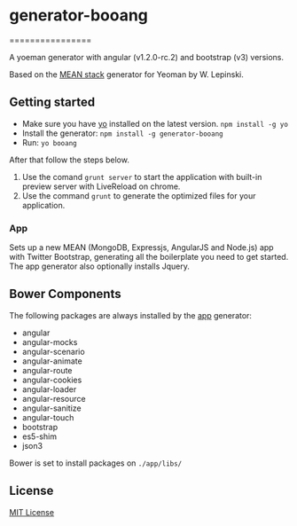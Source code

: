 # generator-booang
================

A yoeman generator with angular (v1.2.0-rc.2) and bootstrap (v3) versions.

Based on the [MEAN stack](https://github.com/wlepinski/generator-meanstack) generator for Yeoman by W. Lepinski.

## Getting started
- Make sure you have [yo](https://github.com/yeoman/yo) installed on the latest version.
    `npm install -g yo`
- Install the generator: `npm install -g generator-booang`
- Run: `yo booang`

After that follow the steps below.

1. Use the comand `grunt server` to start the application with built-in preview server with LiveReload on chrome. 
2. Use the command <code>grunt</code> to generate the optimized files for your application.


### App
Sets up a new MEAN (MongoDB, Expressjs, AngularJS and Node.js) app with Twitter Bootstrap, generating all the boilerplate you need to get started. The app generator also optionally installs Jquery.

## Bower Components

The following packages are always installed by the [app](#app) generator:

* angular
* angular-mocks
* angular-scenario
* angular-animate
* angular-route
* angular-cookies
* angular-loader
* angular-resource
* angular-sanitize
* angular-touch
* bootstrap
* es5-shim
* json3

Bower is set to install packages on `./app/libs/`

## License
[MIT License](http://en.wikipedia.org/wiki/MIT_License)